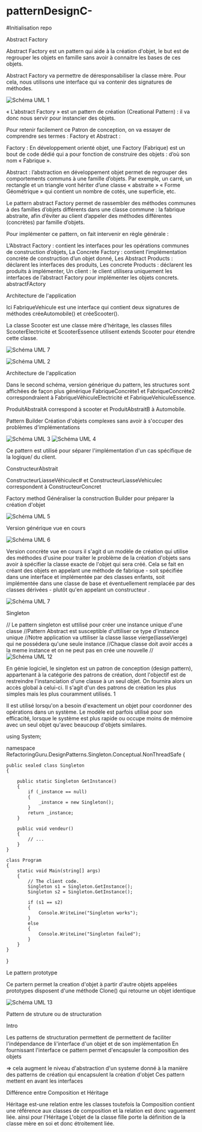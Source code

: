 # patternDesignC-

#Initialisation repo


Abstract Factory


Abstract Factory est un pattern qui aide à la création d'objet, le but est de regrouper les objets en famille sans avoir à connaitre les bases de ces objets.

Abstract Factory va permettre de déresponsabiliser la classe mère. Pour cela, nous utilisons une interface qui va contenir des signatures de méthodes.

![Schéma UML 1](img/pattern_builder.png)

« L’abstract Factory » est un pattern de création (Creational Pattern) : il va donc nous servir pour instancier des objets.

Pour retenir facilement ce Patron de conception, on va essayer de comprendre ses termes : Factory et Abstract :

Factory : En développement orienté objet, une Factory (Fabrique) est un bout de code dédié qui a pour fonction de construire des objets : d’où son nom « Fabrique ».

Abstract : l’abstraction en développement objet permet de regrouper des comportements communs à une famille d’objets. Par exemple, un carré, un rectangle et un triangle vont hériter d’une classe « abstraite » « Forme Géométrique » qui contient un nombre de cotés, une superficie, etc.

Le pattern abstract Factory permet de rassembler des méthodes communes à des familles d’objets différents dans une classe commune : la fabrique abstraite, afin d’éviter au client d’appeler des méthodes différentes (concrètes) par famille d’objets.

Pour implémenter ce pattern, on fait intervenir en règle générale :

L’Abstract Factory : contient les interfaces pour les opérations communes de construction d’objets,
La Concrete Factory : contient l’implémentation concrète de construction d’un objet donné,
Les Abstract Products : déclarent les interfaces des produits,
Les concrete Products : déclarent les produits à implémenter,
Un client : le client utilisera uniquement les interfaces de l’abstract Factory pour implémenter les objets concrets.
abstractFActory

Architecture de l'application

Ici FabriqueVehicule est une interface qui contient deux signatures de méthodes créeAutomobile() et créeScooter().

La classe Scooter est une classe mère d'héritage, les classes filles ScooterElectricité et ScooterEssence utilisent extends Scooter pour étendre cette classe.

![Schéma UML 7](img/abstractFActory.png)

![Schéma UML 2](img/pattern_builder_2.png)


Architecture de l'application

Dans le second schéma, version générique du pattern, les structures sont affichées de façon plus générique FabriqueConcrète1 et FabriqueConcrète2 correspondraient à FabriqueVéhiculeElectricité et FabriqueVehiculeEssence.

ProduitAbstraitA correspond à scooter et ProduitAbstraitB à Automobile.

Pattern Builder
Création d'objets complexes sans avoir à s'occuper des problèmes d'implémentations


![Schéma UML 3](img/abstract_factory.png)
![Schéma UML 4](img/abstract_factory.png)


Ce pattern est utilisé pour séparer l'implémentation d'un cas spécifique de la logique/ du client.

ConstructeurAbstrait

ConstructeurLiasseVéhiculec# et ConstructeurLiasseVehiculec correspondent à ConstructeurConcret


Factory method
Généraliser la construction Builder pour préparer la création d'objet

![Schéma UML 5](img/factory_method.png)

Version générique vue en cours

![Schéma UML 6](img/factory_method_2.png)

Version concrète vue en cours
il s'agit d un modèle de création qui utilise des méthodes d'usine pour traiter le problème de la création d'objets sans avoir à spécifier la classe exacte de l'objet qui sera créé. Cela se fait en créant des objets en appelant une méthode de fabrique - soit spécifiée dans une interface et implémentée par des classes enfants, soit implémentée dans une classe de base et éventuellement remplacée par des classes dérivées - plutôt qu'en appelant un constructeur .

![Schéma UML 7](img/factory_method2.png)

Singleton

// Le pattern singleton est uttilisé pour créer une instance unique d'une classe
//Pattern Abstract est susceptible d'uttiliser ce type d'instance unique 
//Notre application va uttiliser la classe liasse vierge(liasseVierge) qui ne possédera qu'une seule instance
//Chaque classe doit avoir accés a la meme instance et on ne peut pas en crée une nouvelle
// 
![Schéma UML 12](img/singleton.png)


En génie logiciel, le singleton est un patron de conception (design pattern), appartenant à la catégorie des patrons de création, dont l'objectif est de restreindre l'instanciation d'une classe à un seul objet. On fournira alors un accès global à celui-ci. Il s'agit d'un des patrons de création les plus simples mais les plus couramment utilisés. 1

Il est utilisé lorsqu'on a besoin d'exactement un objet pour coordonner des opérations dans un système. Le modèle est parfois utilisé pour son efficacité, lorsque le système est plus rapide ou occupe moins de mémoire avec un seul objet qu'avec beaucoup d'objets similaires.

using System;

namespace RefactoringGuru.DesignPatterns.Singleton.Conceptual.NonThreadSafe
{

    public sealed class Singleton
    {

        public static Singleton GetInstance()
        {
            if (_instance == null)
            {
                _instance = new Singleton();
            }
            return _instance;
        }

        public void vendeur()
        {
            // ...
        }
    }

    class Program
    {
        static void Main(string[] args)
        {
            // The client code.
            Singleton s1 = Singleton.GetInstance();
            Singleton s2 = Singleton.GetInstance();

            if (s1 == s2)
            {
                Console.WriteLine("Singleton works");
            }
            else
            {
                Console.WriteLine("Singleton failed");
            }
        }
    }
}

 Le pattern prototype 

 Ce partern permet la creation d'objet à partir d'autre objets appelées prototypes disposent d'une méthode Clone() qui retourne un objet identique 

 ![Schéma UML 13](img/prototype.png)


Pattern de struture ou de structuration 

Intro  

Les patterns de structuration permettent de permettent de faciliter l'indépendance de li'interface d'un objet et de son implémentation
En fournissant l'interface ce pattern permet d'encapsuler la composition des objets

=> cela augment le niveau d'abstraction d'un systeme donné à la manière des patterns de création qui encapsulent la création d'objet
Ces pattern mettent en avant les interfaces

Différence entre Composition et Héritage 

Héritage est-une relation entre les classes toutefois la Composition contient une référence aux classes de composition et la relation est donc vaguement liée. ainsi pour l'Héritage L'objet de la classe fille porte la définition de la classe mère en soi et donc étroitement liée.